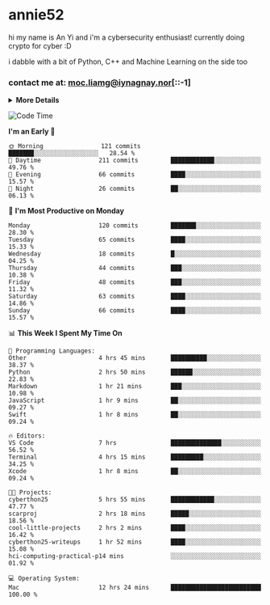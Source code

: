 # annie52 

hi my name is An Yi and i'm a cybersecurity enthusiast!
currently doing crypto for cyber :D

i dabble with a bit of Python, C++ and Machine Learning on the side too

<!--
![trophy](https://github-profile-trophy.vercel.app/?username=yanganyi&theme=discord&no-frame=true&no-bg=false&margin-w=4&row=1)
-->

### contact me at: moc.liamg@iynagnay.nor[::-1] 

<details>
<summary>
  <strong>More Details</strong>
</summary>
<br/>

**main langs**

![Python](https://img.shields.io/badge/-Python-black?style=for-the-badge&logo=python)
![C++](https://img.shields.io/badge/-C%2B%2B-black?style=for-the-badge&logo=c%2B%2B)
![Swift](https://img.shields.io/badge/-Swift-black?style=for-the-badge&logo=swift)

**dev envs**

![VSCode](https://img.shields.io/badge/-VS_Code-black?style=for-the-badge&logo=visualstudiocode)
![Figma](https://img.shields.io/badge/-Figma-black?style=for-the-badge&logo=figma)
![XCode](https://img.shields.io/badge/-XCode-black?style=for-the-badge&logo=xcode)
![Github](https://img.shields.io/badge/-Github-black?style=for-the-badge&logo=github)

**browsers**

![Arc Browser](https://img.shields.io/badge/-Arc-black?style=for-the-badge&logo=arc)
![Opera GX](https://img.shields.io/badge/-Opera_GX-black?style=for-the-badge&logo=operagx)
![Firefox](https://img.shields.io/badge/-Firefox-black?style=for-the-badge&logo=firefox)

**devices**

![macOS](https://img.shields.io/badge/-macOS-black?style=for-the-badge&logo=macos)
![Kali Linux](https://img.shields.io/badge/-Kali-black?style=for-the-badge&logo=kalilinux)
![Windows](https://img.shields.io/badge/-Windows-black?style=for-the-badge&logo=windows11)
![Android](https://img.shields.io/badge/-Android-black?style=for-the-badge&logo=android)

</details>

<!--START_SECTION:waka-->
![Code Time](http://img.shields.io/badge/Code%20Time-145%20hrs%2047%20mins-blue)

**I'm an Early 🐤** 

```text
🌞 Morning                121 commits         ███████░░░░░░░░░░░░░░░░░░   28.54 % 
🌆 Daytime                211 commits         ████████████░░░░░░░░░░░░░   49.76 % 
🌃 Evening                66 commits          ████░░░░░░░░░░░░░░░░░░░░░   15.57 % 
🌙 Night                  26 commits          ██░░░░░░░░░░░░░░░░░░░░░░░   06.13 % 
```
📅 **I'm Most Productive on Monday** 

```text
Monday                   120 commits         ███████░░░░░░░░░░░░░░░░░░   28.30 % 
Tuesday                  65 commits          ████░░░░░░░░░░░░░░░░░░░░░   15.33 % 
Wednesday                18 commits          █░░░░░░░░░░░░░░░░░░░░░░░░   04.25 % 
Thursday                 44 commits          ███░░░░░░░░░░░░░░░░░░░░░░   10.38 % 
Friday                   48 commits          ███░░░░░░░░░░░░░░░░░░░░░░   11.32 % 
Saturday                 63 commits          ████░░░░░░░░░░░░░░░░░░░░░   14.86 % 
Sunday                   66 commits          ████░░░░░░░░░░░░░░░░░░░░░   15.57 % 
```


📊 **This Week I Spent My Time On** 

```text
💬 Programming Languages: 
Other                    4 hrs 45 mins       ██████████░░░░░░░░░░░░░░░   38.37 % 
Python                   2 hrs 50 mins       ██████░░░░░░░░░░░░░░░░░░░   22.83 % 
Markdown                 1 hr 21 mins        ███░░░░░░░░░░░░░░░░░░░░░░   10.98 % 
JavaScript               1 hr 9 mins         ██░░░░░░░░░░░░░░░░░░░░░░░   09.27 % 
Swift                    1 hr 8 mins         ██░░░░░░░░░░░░░░░░░░░░░░░   09.24 % 

🔥 Editors: 
VS Code                  7 hrs               ██████████████░░░░░░░░░░░   56.52 % 
Terminal                 4 hrs 15 mins       █████████░░░░░░░░░░░░░░░░   34.25 % 
Xcode                    1 hr 8 mins         ██░░░░░░░░░░░░░░░░░░░░░░░   09.24 % 

🐱‍💻 Projects: 
cyberthon25              5 hrs 55 mins       ████████████░░░░░░░░░░░░░   47.77 % 
scarproj                 2 hrs 18 mins       █████░░░░░░░░░░░░░░░░░░░░   18.56 % 
cool-little-projects     2 hrs 2 mins        ████░░░░░░░░░░░░░░░░░░░░░   16.42 % 
cyberthon25-writeups     1 hr 52 mins        ████░░░░░░░░░░░░░░░░░░░░░   15.08 % 
hci-computing-practical-p14 mins             ░░░░░░░░░░░░░░░░░░░░░░░░░   01.92 % 

💻 Operating System: 
Mac                      12 hrs 24 mins      █████████████████████████   100.00 % 
```


<!--END_SECTION:waka-->

<!--
## a little background

- I am currently studying at [Hwa Chong Junior College](https://www.hci.edu.sg/), subject combi P CP M E
- Currently doing CTFs and [Leetcode](https://leetcode.com/) daily challenges
- Fluent in English and Chinese, learning Russian and Indonesian

<a href="">
  <img align="centre" src="https://github-readme-stats.vercel.app/api?username=yanganyi&count_private=true&include_all_commits=true&show_icons=true&title_color=007bff&text_color=e7e7e7&icon_color=007bff&bg_color=171c28" />
<a />
-->



<!--
![Top Langs](https://github-readme-stats.vercel.app/api/top-langs/?username=yanganyi&layout=compact&title_color=007bff&text_color=e7e7e7&icon_color=007bff&bg_color=171c28)
-->

<!--
**yanganyi/yanganyi** is a ✨ _special_ ✨ repository because its `README.md` (this file) appears on your GitHub profile.

Here are some ideas to get you started:

- 🔭 I’m currently working on ...
- 🌱 I’m currently learning ...
- 👯 I’m looking to collaborate on ...
- 🤔 I’m looking for help with ...
- 💬 Ask me about ...
- 📫 How to reach me: ...
- 😄 Pronouns: ...
- ⚡ Fun fact: ...
-->
